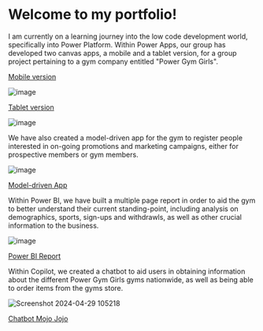 # Welcome to my portfolio! 

I am currently on a learning journey into the low code development world, specifically into Power Platform. 
Within Power Apps, our group has developed two canvas apps, a mobile and a tablet version, for a group project pertaining to a gym company entitled "Power Gym Girls". 

[Mobile version]

![image](https://github.com/sofiaagmp/Portfolio/assets/160232609/db406ba1-2fd7-4ba7-85cb-5ba5bbe0bdf5)

[Tablet version]

![image](https://github.com/sofiaagmp/Portfolio/assets/160232609/f7746498-9775-4059-baaf-91211ca7e2ab)


We have also created a model-driven app for the gym to register people interested in on-going promotions and marketing campaigns, either for prospective members or gym members. 

![image](https://github.com/sofiaagmp/Portfolio/assets/160232609/04628f75-2bd3-477b-92d8-986eff025881)

[Model-driven  App]

Within Power BI, we have built a multiple page report in order to aid the gym to better understand their current standing-point, including analysis on demographics, sports, sign-ups and withdrawls, as well as other crucial information to the business. 

![image](https://github.com/sofiaagmp/Portfolio/assets/160232609/180965e6-a6a3-4669-9f3f-35c640984e1c)

[Power BI Report]

Within Copilot, we created a chatbot to aid users in obtaining information about the different Power Gym Girls gyms nationwide, as well as being able to order items from the gyms store. 

![Screenshot 2024-04-29 105218](https://github.com/sofiaagmp/Portfolio/assets/160232609/29b110fe-fe39-4a08-998c-24a96fc27c26)

[Chatbot Mojo Jojo]

[Mobile version]:https://github.com/sofiaagmp/Portfolio/blob/main/Power_Gym_Girls_Canvas_App_Mobile/PGG_Canvas_App_Mobile.md
[Tablet version]:https://github.com/sofiaagmp/Portfolio/blob/main/Power_Gym_Girls_Canvas_App_Tablet/PGG_Canvas_App_Tablet.md
[model-driven App]:https://github.com/sofiaagmp/Portfolio/blob/main/Power_Gym_Girls_Model_Driven_App/PGG_Model_Driven_App.md
[Power BI Report]:https://github.com/sofiaagmp/Portfolio/blob/main/Power_Gym_Girls_Power_BI_Report/PGG_Power_BI_Report.md
[Chatbot Mojo Jojo]:https://github.com/sofiaagmp/Portfolio/blob/main/PGG_Chatbot_MojoJojo/PGG_Chatbot.md





